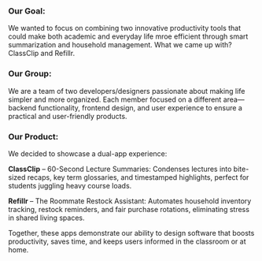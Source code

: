 ### Our Goal:
We wanted to focus on combining two innovative productivity tools that could make both academic and everyday life mroe efficient through smart summarization and household management. What we came up with? ClassClip and Refillr. 

### Our Group:
We are a team of two developers/designers passionate about making life simpler and more organized. Each member focused on a different area—backend functionality, frontend design, and user experience to ensure a practical and user-friendly products. 

### Our Product:
We decided to showcase a dual-app experience:

**ClassClip** – 60-Second Lecture Summaries: Condenses lectures into bite-sized recaps, key term glossaries, and timestamped highlights, perfect for students juggling heavy course loads.

**Refillr** – The Roommate Restock Assistant: Automates household inventory tracking, restock reminders, and fair purchase rotations, eliminating stress in shared living spaces.

Together, these apps demonstrate our ability to design software that boosts productivity, saves time, and keeps users informed in the classroom or at home.
